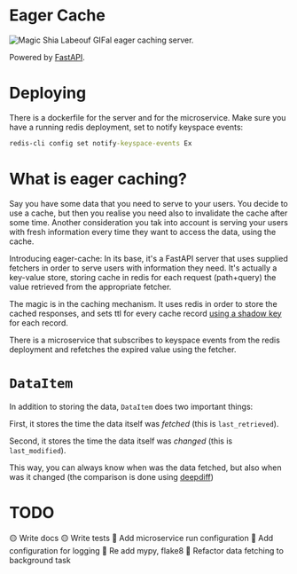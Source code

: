 # Eager Cache

![Magic Shia Labeouf GIF](https://c.tenor.com/tvjxNL7PwHUAAAAC/magic-shia-labeouf.gif)al eager caching server.

Powered by [FastAPI](https://fastapi.tiangolo.com).

# Deploying

There is a dockerfile for the server and for the microservice.
Make sure you have a running redis deployment, set to notify keyspace events:

```cmd
redis-cli config set notify-keyspace-events Ex
```

# What is eager caching?

Say you have some data that you need to serve to your users.
You decide to use a cache, but then you realise you need also to invalidate the cache after some time.
Another consideration you tak into account is serving your users with fresh information every time they want to access the data, using the cache.

Introducing eager-cache:
In its base, it's a FastAPI server that uses supplied fetchers in order to serve users with information they need.
It's actually a key-value store, storing cache in redis for each request (path+query) the value retrieved from the appropriate fetcher.

The magic is in the caching mechanism.
It uses redis in order to store the cached responses, and sets ttl for every cache record [using a shadow key](https://stackoverflow.com/a/28647773/938227) for each record.

There is a microservice that subscribes to keyspace events from the redis deployment and refetches the expired value using the fetcher.

# `DataItem`

In addition to storing the data, `DataItem` does two important things:

First, it stores the time the data itself was _fetched_ (this is `last_retrieved`).

Second, it stores the time the data itself was _changed_ (this is `last_modified`).

This way, you can always know when was the data fetched, but also when was it changed (the comparison is done using [deepdiff](https://pypi.org/project/deepdiff/))

# TODO

🟡 Write docs
🟡 Write tests
🔴 Add microservice run configuration
🔴 Add configuration for logging
🔴 Re add mypy, flake8
🔴 Refactor data fetching to background task
